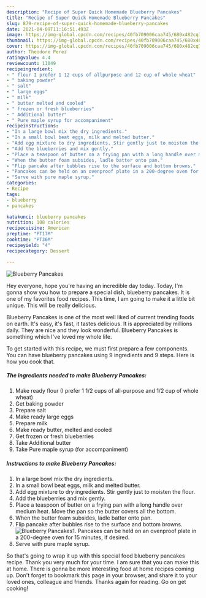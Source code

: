```yaml
---
description: "Recipe of Super Quick Homemade Blueberry Pancakes"
title: "Recipe of Super Quick Homemade Blueberry Pancakes"
slug: 879-recipe-of-super-quick-homemade-blueberry-pancakes
date: 2021-04-09T11:16:51.493Z
image: https://img-global.cpcdn.com/recipes/40fb709006caa745/680x482cq70/blueberry-pancakes-recipe-main-photo.jpg
thumbnail: https://img-global.cpcdn.com/recipes/40fb709006caa745/680x482cq70/blueberry-pancakes-recipe-main-photo.jpg
cover: https://img-global.cpcdn.com/recipes/40fb709006caa745/680x482cq70/blueberry-pancakes-recipe-main-photo.jpg
author: Theodore Perez
ratingvalue: 4.4
reviewcount: 11049
recipeingredient:
- " flour I prefer 1 12 cups of allpurpose and 12 cup of whole wheat"
- " baking powder"
- " salt"
- " large eggs"
- " milk"
- " butter melted and cooled"
- " frozen or fresh blueberries"
- " Additional butter"
- " Pure maple syrup for accompaniment"
recipeinstructions:
- "In a large bowl mix the dry ingredients."
- "In a small bowl beat eggs, milk and melted butter."
- "Add egg mixture to dry ingredients. Stir gently just to moisten the flour."
- "Add the blueberries and mix gently."
- "Place a teaspoon of butter on a frying pan with a long handle over medium heat. Move the pan so the butter covers all the bottom."
- "When the butter foam subsides, ladle batter onto pan."
- "Flip pancake after bubbles rise to the surface and bottom browns."
- "Pancakes can be held on an ovenproof plate in a 200-degree oven for 15 minutes, if desired."
- "Serve with pure maple syrup."
categories:
- Recipe
tags:
- blueberry
- pancakes

katakunci: blueberry pancakes 
nutrition: 108 calories
recipecuisine: American
preptime: "PT17M"
cooktime: "PT36M"
recipeyield: "4"
recipecategory: Dessert

---
```



![Blueberry Pancakes](https://img-global.cpcdn.com/recipes/40fb709006caa745/680x482cq70/blueberry-pancakes-recipe-main-photo.jpg)

Hey everyone, hope you're having an incredible day today. Today, I'm gonna show you how to prepare a special dish, blueberry pancakes. It is one of my favorites food recipes. This time, I am going to make it a little bit unique. This will be really delicious.

Blueberry Pancakes is one of the most well liked of current trending foods on earth. It's easy, it's fast, it tastes delicious. It is appreciated by millions daily. They are nice and they look wonderful. Blueberry Pancakes is something which I've loved my whole life.




To get started with this recipe, we must first prepare a few components. You can have blueberry pancakes using 9 ingredients and 9 steps. Here is how you cook that.

<!--inarticleads1-->

##### The ingredients needed to make Blueberry Pancakes:

1. Make ready  flour (I prefer 1 1/2 cups of all-purpose and 1/2 cup of whole wheat)
1. Get  baking powder
1. Prepare  salt
1. Make ready  large eggs
1. Prepare  milk
1. Make ready  butter, melted and cooled
1. Get  frozen or fresh blueberries
1. Take  Additional butter
1. Take  Pure maple syrup (for accompaniment)




<!--inarticleads2-->

##### Instructions to make Blueberry Pancakes:

1. In a large bowl mix the dry ingredients.
1. In a small bowl beat eggs, milk and melted butter.
1. Add egg mixture to dry ingredients. Stir gently just to moisten the flour.
1. Add the blueberries and mix gently.
1. Place a teaspoon of butter on a frying pan with a long handle over medium heat. Move the pan so the butter covers all the bottom.
1. When the butter foam subsides, ladle batter onto pan.
1. Flip pancake after bubbles rise to the surface and bottom browns.
<img src="//assets-global.cpcdn.com/assets/icons/button_play-2c75c40dde080a61004c1f40b05d8f140eaff45d7e9e6481dc71c63d2e7c4909.png" alt="Blueberry Pancakes">1. Pancakes can be held on an ovenproof plate in a 200-degree oven for 15 minutes, if desired.
1. Serve with pure maple syrup.




So that's going to wrap it up with this special food blueberry pancakes recipe. Thank you very much for your time. I am sure that you can make this at home. There is gonna be more interesting food at home recipes coming up. Don't forget to bookmark this page in your browser, and share it to your loved ones, colleague and friends. Thanks again for reading. Go on get cooking!
